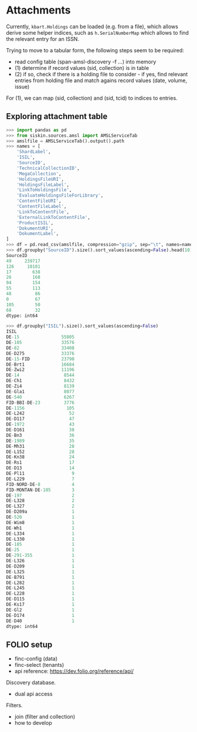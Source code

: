 # Attachments

Currently, `kbart.Holdings` can be loaded (e.g. from a file), which allows
derive some helper indices, such as `h.SerialNumberMap` which allows to find
the relevant entry for an ISSN.

Trying to move to a tabular form, the following steps seem to be required:

* read config table (span-amsl-discovery -f ...) into memory
* (1) determine if record values (sid, collection) is in table
* (2) if so, check if there is a holding file to consider - if yes, find relevant
  entries from holding file and match agains record values (date, volume,
issue)

For (1), we can map (sid, collection) and (sid, tcid) to indices to entries.

## Exploring attachment table

```python
>>> import pandas as pd
>>> from siskin.sources.amsl import AMSLServiceTab
>>> amslfile = AMSLServiceTab().output().path
>>> names = [
    'ShardLabel',
    'ISIL',
    'SourceID',
    'TechnicalCollectionID',
    'MegaCollection',
    'HoldingsFileURI',
    'HoldingsFileLabel',
    'LinkToHoldingsFile',
    'EvaluateHoldingsFileForLibrary',
    'ContentFileURI',
    'ContentFileLabel',
    'LinkToContentFile',
    'ExternalLinkToContentFile',
    'ProductISIL',
    'DokumentURI',
    'DokumentLabel',
]
>>> df = pd.read_csv(amslfile, compression="gzip", sep="\t", names=names)
>>> df.groupby("SourceID").size().sort_values(ascending=False).head(10)
SourceID
49     239717
126     10101
17        638
26        168
94        154
55        113
48         86
0          67
105        50
68         32
dtype: int64

>>> df.groupby("ISIL").size().sort_values(ascending=False)
ISIL
DE-15                55805
DE-105               33576
DE-82                33408
DE-D275              33376
DE-15-FID            23790
DE-Brt1              16684
DE-Zwi2              11196
DE-14                 8544
DE-Ch1                8432
DE-Zi4                8139
DE-Gla1               8077
DE-540                6267
FID-BBI-DE-23         3776
DE-1156                105
DE-L242                 52
DE-D117                 47
DE-1972                 43
DE-D161                 38
DE-Bn3                  36
DE-1989                 35
DE-Mh31                 28
DE-L152                 28
DE-Kn38                 24
DE-Rs1                  17
DE-D13                  14
DE-Pl11                  9
DE-L229                  7
FID-NORD-DE-8            4
FID-MONTAN-DE-105        3
DE-197                   2
DE-L328                  2
DE-L327                  2
DE-D209a                 1
DE-520                   1
DE-Wim8                  1
DE-Wh1                   1
DE-L334                  1
DE-L330                  1
DE-185                   1
DE-25                    1
DE-291-355               1
DE-L326                  1
DE-D209                  1
DE-L325                  1
DE-B791                  1
DE-L282                  1
DE-L245                  1
DE-L228                  1
DE-D115                  1
DE-Ks17                  1
DE-Gl2                   1
DE-D174                  1
DE-D40                   1
dtype: int64
```

## FOLIO setup

* finc-config (data)
* finc-select (tenants)
* api reference: https://dev.folio.org/reference/api/

Discovery database.

* dual api access

Filters.

* join (filter and collection)
* how to develop

